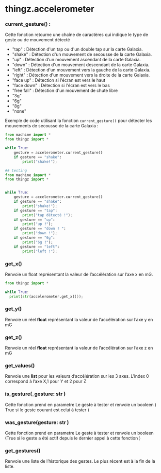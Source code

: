 # thingz.accelerometer

### current_gesture() :

Cette fonction retourne une chaîne de caractères qui indique le type de geste ou de mouvement détecté


-  "tap" : Détection d'un tap ou d'un double tap sur la carte Galaxia.
-  "shake" : Détection d'un mouvement de secousse de la carte Galaxia.
-  "up" : Détection d'un mouvement ascendant de la carte Galaxia.
-  "down" : Détection d'un mouvement descendant de la carte Galaxia.
-  "left" : Détection d'un mouvement vers la gauche de la carte Galaxia.
-  "right" : Détection d'un mouvement vers la droite de la carte Galaxia.
-  "face up" : Détection si l'écran est vers le haut 
-  "face down" : Détection si l'écran est vers le bas 
- "free fall" : Détection d'un mouvement de chute libre
- "3g" 
- "6g"
- "8g"
- "none"


Exemple de code utilisant la fonction `current_gesture()` pour détecter les mouvements de secousse de la carte Galaxia :
```python
from machine import *
from thingz import *

while True:
    gesture = accelerometer.current_gesture()
    if gesture == "shake":
        print("shake!");
```

```python
## testing
from machine import *
from thingz import *


while True:
    gesture = accelerometer.current_gesture()
    if gesture == "shake":
        print("shake!");
    if gesture == "tap":
        print("tap détecté !");
    if gesture == "up":
        print("up !");
    if gesture == "down ! ":
        print("down !");
    if gesture == "6g":
        print("6g !");
    if gesture == "left":
        print("left !");
```

### get_x()

Renvoie un float représentant la valeur de l’accélération sur l’axe x en mG.

```python
from thingz import *

while True:
  print(str(accelerometer.get_x()));

```


### get_y()
Renvoie un réel **float** représentant la valeur de l’accélération sur l’axe y en mG

### get_z()

Renvoie un réel **float** représentant la valeur de l’accélération sur l’axe  z en mG

### get_values()

Renvoie une **list** pour les valeurs d’accélération sur les 3 axes.
L’index 0 correspond à l’axe X,1 pour Y et 2 pour Z

### is_gesture(_gesture: str )

Cette fonction prend en parametre  Le geste à tester
et renvoie un booleen ( True si le geste courant est celui à tester )

### was_gesture(gesture: str )

Cette fonction prend en parametre  Le geste à tester
et renvoie un booleen (True si le geste a été actif depuis le dernier appel à cette fonction )

### get_gestures()

Renvoie une liste de l’historique des gestes. Le plus récent est à la fin de la liste.
